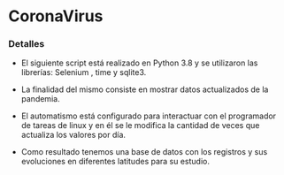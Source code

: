 # CoronaVirus

### Detalles

- El siguiente script está realizado en Python 3.8 y se utilizaron las librerías:  Selenium , time y sqlite3.

- La finalidad del mismo consiste en mostrar datos actualizados  de la pandemia.

- El automatismo está configurado para interactuar con el programador de tareas de linux y en él se le modifica la cantidad de veces que actualiza los valores por día. 

- Como resultado tenemos una base de datos con los registros y sus evoluciones en diferentes latitudes para su estudio.
